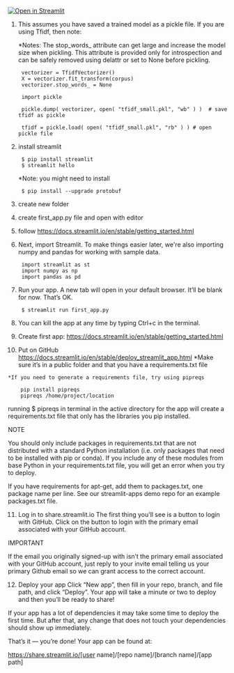 [![Open in Streamlit](https://static.streamlit.io/badges/streamlit_badge_black_white.svg)](https://share.streamlit.io/rcmckee/classification_patent_streamlit_lime/first_app.py)

1) This assumes you have saved a trained model as a pickle file. If you are using Tfidf, then note: 

    *Notes: The stop_words_ attribute can get large and increase the model size when pickling. This attribute is provided only for introspection and can be safely removed using delattr or set to None before pickling. 

        vectorizer = TfidfVectorizer()
        X = vectorizer.fit_transform(corpus)
        vectorizer.stop_words_ = None

        import pickle

        pickle.dump( vectorizer, open( "tfidf_small.pkl", "wb" ) )  # save tfidf as pickle

        tfidf = pickle.load( open( "tfidf_small.pkl", "rb" ) ) # open pickle file


2) install streamlit

        $ pip install streamlit
        $ streamlit hello

    *Note: you might need to install
    
        $ pip install --upgrade protobuf

3) create new folder
   
4) create first_app.py file and open with editor

5) follow https://docs.streamlit.io/en/stable/getting_started.html

6) Next, import Streamlit. To make things easier later, we're also importing numpy and pandas for working with sample data.

        import streamlit as st
        import numpy as np
        import pandas as pd

7) Run your app. A new tab will open in your default browser. It’ll be blank for now. That’s OK.

        $ streamlit run first_app.py

8) You can kill the app at any time by typing Ctrl+c in the terminal.

9) Create first app: https://docs.streamlit.io/en/stable/getting_started.html

10)  Put on GitHub https://docs.streamlit.io/en/stable/deploy_streamlit_app.html
    *Make sure it’s in a public folder and that you have a requirements.txt file

    *If you need to generate a requirements file, try using pipreqs

        pip install pipreqs
        pipreqs /home/project/location

running $ pipreqs in terminal in the active directory for the app will create a requirements.txt file that only has the libraries you pip installed.

NOTE

You should only include packages in requirements.txt that are not distributed with a standard Python installation (i.e. only packages that need to be installed with pip or conda). If you include any of these modules from base Python in your requirements.txt file, you will get an error when you try to deploy.

If you have requirements for apt-get, add them to packages.txt, one package name per line. See our streamlit-apps demo repo for an example packages.txt file.

11) Log in to share.streamlit.io
The first thing you’ll see is a button to login with GitHub. Click on the button to login with the primary email associated with your GitHub account.

IMPORTANT

If the email you originally signed-up with isn’t the primary email associated with your GitHub account, just reply to your invite email telling us your primary Github email so we can grant access to the correct account.

12) Deploy your app
Click “New app”, then fill in your repo, branch, and file path, and click “Deploy”. Your app will take a minute or two to deploy and then you’ll be ready to share!

If your app has a lot of dependencies it may take some time to deploy the first time. But after that, any change that does not touch your dependencies should show up immediately.

That’s it — you’re done! Your app can be found at:

https://share.streamlit.io/[user name]/[repo name]/[branch name]/[app path]
